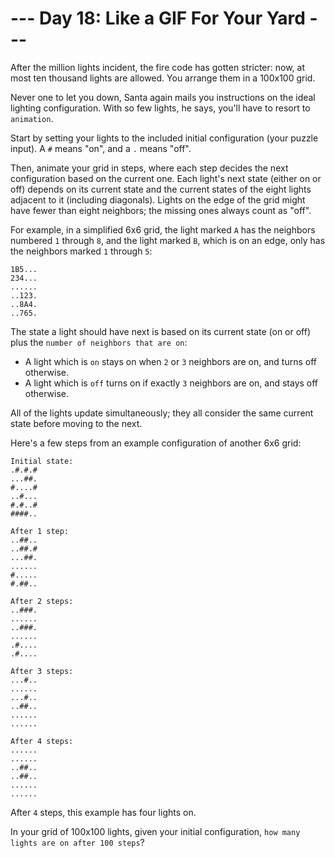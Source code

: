 # --- Day 18: Like a GIF For Your Yard ---
After the million lights incident, the fire code has gotten stricter: now, at most ten thousand lights are allowed. You arrange them in a 100x100 grid.

Never one to let you down, Santa again mails you instructions on the ideal lighting configuration. With so few lights, he says, you'll have to resort to ```animation```.

Start by setting your lights to the included initial configuration (your puzzle input). A ```#``` means "on", and a ```.``` means "off".

Then, animate your grid in steps, where each step decides the next configuration based on the current one. Each light's next state (either on or off) depends on its current state and the current states of the eight lights adjacent to it (including diagonals). Lights on the edge of the grid might have fewer than eight neighbors; the missing ones always count as "off".

For example, in a simplified 6x6 grid, the light marked ```A``` has the neighbors numbered ```1``` through ```8```, and the light marked ```B```, which is on an edge, only has the neighbors marked ```1``` through ```5```:
```
1B5...
234...
......
..123.
..8A4.
..765.
```
The state a light should have next is based on its current state (on or off) plus the ```number of neighbors that are on```:

* A light which is ```on``` stays on when ```2``` or ```3``` neighbors are on, and turns off otherwise.
* A light which is ```off``` turns on if exactly ```3``` neighbors are on, and stays off otherwise.

All of the lights update simultaneously; they all consider the same current state before moving to the next.

Here's a few steps from an example configuration of another 6x6 grid:
```
Initial state:
.#.#.#
...##.
#....#
..#...
#.#..#
####..

After 1 step:
..##..
..##.#
...##.
......
#.....
#.##..

After 2 steps:
..###.
......
..###.
......
.#....
.#....

After 3 steps:
...#..
......
...#..
..##..
......
......

After 4 steps:
......
......
..##..
..##..
......
......
```
After ```4``` steps, this example has four lights on.

In your grid of 100x100 lights, given your initial configuration, ```how many lights are on after 100 steps```?